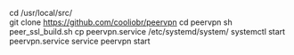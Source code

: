 cd /usr/local/src/<br>
git clone https://github.com/cooliobr/peervpn
cd peervpn
sh peer_ssl_build.sh
cp peervpn.service /etc/systemd/system/
systemctl start peervpn.service
service peervpn start

